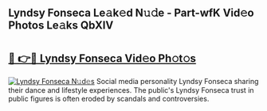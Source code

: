 ## Lyndsy Fonseca Le𝚊k𝚎d N𝚞𝚍e - Part-wfK Vid𝚎o Photos Le𝚊ks QbXlV

# <h2><a href="http://fbd0o5.evod.top/?m=Lyndsy+Fonseca">🔗 👉🔴 Lyndsy Fonseca Vid𝚎o Ph𝚘t𝚘s</a></h2>

[![Lyndsy Fonseca N𝚞d𝚎s](https://i.imgur.com/8V9OHl7.gif)](http://fbd0o5.evod.top/?m=Lyndsy+Fonseca)
Social media personality Lyndsy Fonseca sharing their dance and lifestyle experiences. The public's Lyndsy Fonseca trust in public figures is often eroded by scandals and controversies. 
